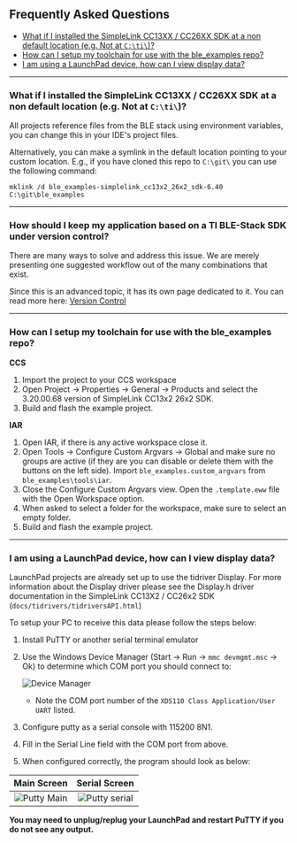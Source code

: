 ## Frequently Asked Questions

* [What if I installed the SimpleLink CC13XX / CC26XX SDK at a non default location (e.g. Not at ``C:\ti\``)?](#what-if-i-installed-the-simplelink-cc13x2-26x2-sdk-at-a-non-default-location-eg-not-at-cti)
* [How can I setup my toolchain for use with the ble\_examples repo?](#how-can-i-setup-my-toolchain-for-use-with-the-ble_examples-repo)
* [I am using a LaunchPad device, how can I view display data?](#i-am-using-a-launchpad-device-how-can-i-view-display-data)
---

### <a name="default"></a>What if I installed the SimpleLink CC13XX / CC26XX SDK at a non default location (e.g. Not at ``C:\ti\``)?

All projects reference files from the BLE stack using environment variables, you
can change this in your IDE's project files. 

Alternatively, you can make a symlink in the default location pointing to your 
custom location. E.g., if you have cloned this repo to ``C:\git\`` you can use 
the following command:

``mklink /d ble_examples-simplelink_cc13x2_26x2_sdk-6.40 C:\git\ble_examples``

---
### <a name="versioning"></a>How should I keep my application based on a TI BLE-Stack SDK under version control?

There are many ways to solve and address this issue. We are merely presenting
one suggested workflow out of the many combinations that exist.

Since this is an advanced topic, it has its own page dedicated to it.
You can read more here: [Version Control](suggested_workflow.md)

---

### <a name="toolchain"></a>How can I setup my toolchain for use with the ble\_examples repo?

**CCS**

1. Import the project to your CCS workspace
2. Open Project -> Properties -> General -> Products and select the 3.20.00.68 
   version of SimpleLink CC13x2 26x2 SDK.
3. Build and flash the example project.

**IAR**

1. Open IAR, if there is any active workspace close it.
2. Open Tools -> Configure Custom Argvars -> Global and make sure no groups are 
   active (if they are you can disable or delete them with the buttons on the 
   left side). Import ``ble_examples.custom_argvars`` from ``ble_examples\tools\iar``. 
3. Close the Configure Custom Argvars view. Open the ``.template.eww`` file with 
   the Open Workspace option.
4. When asked to select a folder for the workspace, make sure to select an empty 
   folder.
5. Build and flash the example project.

---

### <a name="display"></a>I am using a LaunchPad device, how can I view display data?
LaunchPad projects are already set up to use the tidriver Display. For more
information about the Display driver please see the Display.h driver
documentation in the SimpleLink CC13X2 / CC26x2 SDK (`docs/tidrivers/tidriversAPI.html`)

To setup your PC to receive this data please follow the steps below:

1. Install PuTTY or another serial terminal emulator
1. Use the Windows Device Manager (Start &rarr; Run &rarr; `mmc devmgmt.msc`
    &rarr; Ok) to determine which COM port you should connect to:

    ![Device Manager](resources/dev_mgr_xds110.png)
    * Note the COM port number of the `XDS110 Class Application/User UART` listed.
1. Configure putty as a serial console with 115200 8N1.
1. Fill in the Serial Line field with the COM port from above.
1. When configured correctly, the program should look as below:


| Main Screen                                   | Serial Screen                         |
|:---------------------------------------------:|:-------------------------------------:|
| ![Putty Main](resources/putty_main_scrn.png)  | ![Putty serial](resources/putty_serial_scrn.png) |

**You may need to unplug/replug your LaunchPad and restart PuTTY if you do not see any output.**

